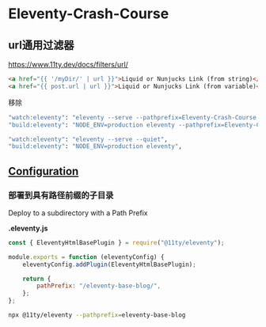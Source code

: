 # Eleventy-Crash-Course

## url通用过滤器
https://www.11ty.dev/docs/filters/url/

```html
<a href="{{ '/myDir/' | url }}">Liquid or Nunjucks Link (from string)</a>
<a href="{{ post.url | url }}">Liquid or Nunjucks Link (from variable)</a>
```

移除
```bash
"watch:eleventy": "eleventy --serve --pathprefix=Eleventy-Crash-Course --quiet",
"build:eleventy": "NODE_ENV=production eleventy --pathprefix=Eleventy-Crash-Course",
```

```bash
"watch:eleventy": "eleventy --serve --quiet",
"build:eleventy": "NODE_ENV=production eleventy",
```

## [Configuration](https://www.11ty.dev/docs/config/)
### 部署到具有路径前缀的子目录
Deploy to a subdirectory with a Path Prefix

**.eleventy.js**
```js
const { EleventyHtmlBasePlugin } = require("@11ty/eleventy");

module.exports = function (eleventyConfig) {
	eleventyConfig.addPlugin(EleventyHtmlBasePlugin);

	return {
		pathPrefix: "/eleventy-base-blog/",
	};
};
```

```bash
npx @11ty/eleventy --pathprefix=eleventy-base-blog
```




